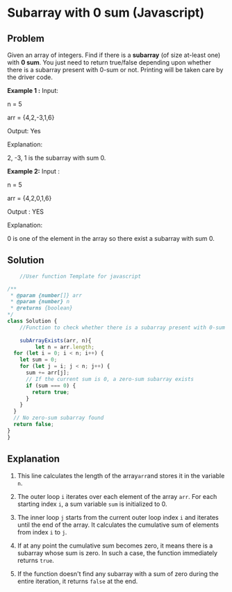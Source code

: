 # Subarray with 0 sum (Javascript)

## Problem 

Given an array of integers. Find if there is a **subarray** (of size at-least one) with **0 sum**. You just need to return true/false depending upon whether there is a subarray present with 0-sum or not. Printing will be taken care by the driver code.

**Example 1 :**
Input:

n = 5

arr = {4,2,-3,1,6}

Output: Yes

Explanation: 

2, -3, 1 is the subarray with sum 0.

**Example 2:**
Input :

n = 5

arr = {4,2,0,1,6}

Output : YES

Explanation: 

0 is one of the element in the array so there exist a subarray with sum 0.

## Solution 

```javascript
    //User function Template for javascript

/**
 * @param {number[]} arr
 * @param {number} n
 * @returns {boolean}
*/
class Solution {
    //Function to check whether there is a subarray present with 0-sum or not.
    
    subArrayExists(arr, n){
         let n = arr.length;
  for (let i = 0; i < n; i++) {
    let sum = 0;
    for (let j = i; j < n; j++) {
      sum += arr[j];
      // If the current sum is 0, a zero-sum subarray exists
      if (sum === 0) {
        return true;
      }
    }
  }
  // No zero-sum subarray found
  return false;
}
}
```
## Explanation

1. This line calculates the length of the array`arr`and stores it in the variable `n`.

2. The outer loop `i` iterates over each element of the array `arr`. For each starting index `i`, a sum variable
 `sum` is initialized to 0.

3. The inner loop `j` starts from the current outer loop index `i` and iterates until the end of the array. It
 calculates the cumulative sum of elements from index `i` to `j`. 

4. If at any point the cumulative sum becomes zero, it means there is a subarray whose sum is zero. In such a
 case, the function immediately returns `true`.

5. If the function doesn't find any subarray with a sum of zero during the entire iteration, it returns `false` at
 the end. 